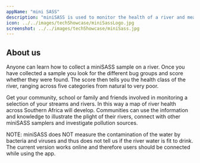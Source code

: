 ```yaml
---
appName: "mini SASS"
description: "miniSASS is used to monitor the health of a river and measure the general quality of the water in that river. It uses the make-up of macro-invertebrates (small animals) living in rivers and is based on the sensitivity of the various animals to water quality."
icon: ../../images/techShowcase/miniSassLogo.jpg
screenshot: ../../images/techShowcase/miniSass.jpg
---
```


## **About us**
Anyone can learn how to collect a miniSASS sample on a river. Once you have collected a sample you look for the different bug groups and score whether they were found. The score then tells you the health class of the river, ranging across five categories from natural to very poor.

Get your community, school or family and friends involved in monitoring a selection of your streams and rivers. In this way a map of river health across Southern Africa will develop. Communities can use the information and knowledge to illustrate the plight of their rivers, connect with other miniSASS samplers and investigate pollution sources.

NOTE: miniSASS does NOT measure the contamination of the water by bacteria and viruses and thus does not tell us if the river water is fit to drink. The current version works online and therefore users should be connected while using the app.
